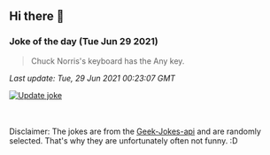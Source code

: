 ## Hi there 👋

### Joke of the day (Tue Jun 29 2021)
<!-- joke -->
>Chuck Norris's keyboard has the Any key.
<!-- /joke -->

*Last update: Tue, 29 Jun 2021 00:23:07 GMT*

[![Update joke](https://github.com/nclskfm/nclskfm/actions/workflows/joke.yml/badge.svg)](https://github.com/nclskfm/nclskfm/actions/workflows/joke.yml)

<br><br>
Disclaimer: The jokes are from the [Geek-Jokes-api](https://github.com/sameerkumar18/geek-joke-api) and are randomly selected. That's why they are unfortunately often not funny. :D
